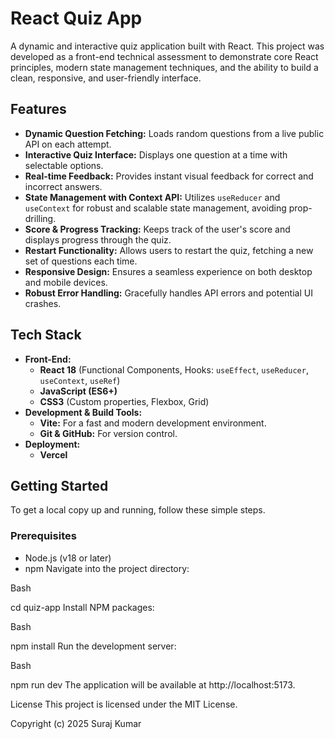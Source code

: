 # React Quiz App

A dynamic and interactive quiz application built with React. This project was developed as a front-end technical assessment to demonstrate core React principles, modern state management techniques, and the ability to build a clean, responsive, and user-friendly interface.




## Features

- **Dynamic Question Fetching:** Loads random questions from a live public API on each attempt.
- **Interactive Quiz Interface:** Displays one question at a time with selectable options.
- **Real-time Feedback:** Provides instant visual feedback for correct and incorrect answers.
- **State Management with Context API:** Utilizes `useReducer` and `useContext` for robust and scalable state management, avoiding prop-drilling.
- **Score & Progress Tracking:** Keeps track of the user's score and displays progress through the quiz.
- **Restart Functionality:** Allows users to restart the quiz, fetching a new set of questions each time.
- **Responsive Design:** Ensures a seamless experience on both desktop and mobile devices.
- **Robust Error Handling:** Gracefully handles API errors and potential UI crashes.

## Tech Stack

- **Front-End:**
  - **React 18** (Functional Components, Hooks: `useEffect`, `useReducer`, `useContext`, `useRef`)
  - **JavaScript (ES6+)**
  - **CSS3** (Custom properties, Flexbox, Grid)
- **Development & Build Tools:**
  - **Vite:** For a fast and modern development environment.
  - **Git & GitHub:** For version control.
- **Deployment:**
  - **Vercel**

## Getting Started

To get a local copy up and running, follow these simple steps.

### Prerequisites

- Node.js (v18 or later)
- npm
Navigate into the project directory:

Bash

cd quiz-app
Install NPM packages:

Bash

npm install
Run the development server:

Bash

npm run dev
The application will be available at http://localhost:5173.

License
This project is licensed under the MIT License.


Copyright (c) 2025 Suraj Kumar

